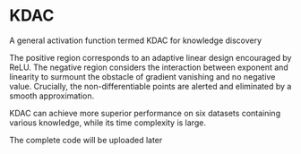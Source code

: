 # KDAC
A general activation function termed KDAC for knowledge discovery

The positive region corresponds to an adaptive linear design encouraged by ReLU. The negative region considers the interaction between exponent and linearity to surmount the obstacle of gradient vanishing and no negative value. Crucially, the non-differentiable points are alerted and eliminated by a smooth approximation.

KDAC can achieve more superior performance on six datasets containing various knowledge, while its time complexity is large.



The complete code will be uploaded later
